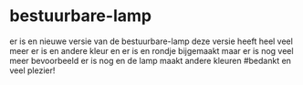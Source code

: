 # bestuurbare-lamp
er is en nieuwe versie van de bestuurbare-lamp  deze versie heeft heel veel meer er is en andere kleur en er is en rondje bijgemaakt maar er is nog veel meer  bevoorbeeld er is nog en de lamp maakt andere kleuren
#bedankt en veel plezier!
